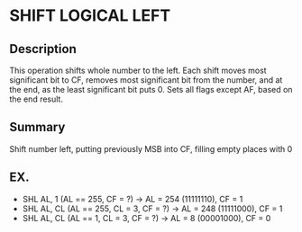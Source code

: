 
# SHIFT LOGICAL LEFT
## Description
This operation shifts whole number to the left. Each shift moves most significant bit
to CF, removes most significant bit from the number, and at the end, as the least 
significant bit puts 0. Sets all flags except AF, based on the end result.

## Summary
Shift number left, putting previously MSB into CF, filling empty places with 0

## EX.
- SHL AL, 1 (AL == 255, CF = ?) -> AL = 254 (11111110), CF = 1
- SHL AL, CL (AL == 255, CL = 3, CF = ?) -> AL = 248 (11111000), CF = 1
- SHL AL, CL (AL == 1, CL = 3, CF = ?) -> AL = 8 (00001000), CF = 0
